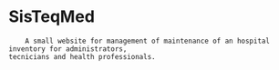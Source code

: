 # SisTeqMed

        A small website for management of maintenance of an hospital inventory for administrators,
    tecnicians and health professionals.
    
